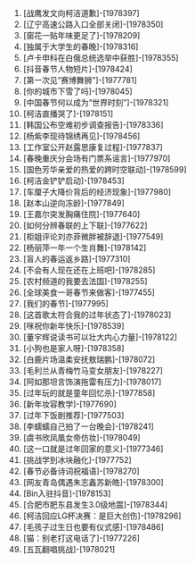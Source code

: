 
1. [战鹰发文向柯洁道歉]-[1978397]
1. [辽宁高速公路入口全部关闭]-[1978350]
1. [窗花一贴年味更足了]-[1978209]
1. [独属于大学生的春晚]-[1978316]
1. [卢卡申科在白俄总统选举中获胜]-[1978355]
1. [抖音春节人物短片]-[1978424]
1. [第一次见“赛博舞狮”]-[1977781]
1. [你的城市下雪了吗]-[1978045]
1. [中国春节何以成为“世界时刻”]-[1978321]
1. [柯洁直播哭了]-[1978151]
1. [韩国公布空难初步调查报告]-[1978336]
1. [杨紫李现待锦绣再见]-[1978456]
1. [工作室公开赵露思康复过程]-[1977837]
1. [春晚重庆分会场有门票系谣言]-[1977970]
1. [国色芳华亲爱的热爱的跨时空联动]-[1978599]
1. [柯洁金铲铲启动]-[1978453]
1. [车厘子大降价背后的经济现象]-[1977980]
1. [赵本山逆向冻龄]-[1977849]
1. [王嘉尔突发胸痛住院]-[1977640]
1. [如何分辨春联的上下联]-[1977622]
1. [柜姐评论刘亦菲微胖被辞退]-[1977549]
1. [杨丽萍一年一个生肖舞]-[1978142]
1. [盲人的春运返乡路]-[1977310]
1. [不会有人现在还在上班吧]-[1978285]
1. [农村频道的我要去法国]-[1978255]
1. [全球美食一哥春节来做客]-[1977455]
1. [我们的春节]-[1977995]
1. [这首歌太符合我的过年状态了]-[1978023]
1. [咪祝你新年快乐]-[1978539]
1. [董宇辉说读书可以壮大内心力量]-[1978122]
1. [小狗也是家人呀]-[1978358]
1. [白鹿片场温柔安抚敖瑞鹏]-[1978072]
1. [毛利兰从青梅竹马变女朋友]-[1978227]
1. [阿如那坦言饰演拖雷有压力]-[1978017]
1. [过年玩的就是童年回忆杀]-[1977858]
1. [新年妆容教学]-[1977690]
1. [过年下饭剧推荐]-[1977503]
1. [李蠕蠕自己拍了一台晚会]-[1978241]
1. [虞书欣凤凰女帝仿妆]-[1978049]
1. [这一口就是过年回家的意义]-[1977346]
1. [挑战学到冰块融化]-[1977752]
1. [春节必备诗词祝福语]-[1978270]
1. [网友青岛偶遇朱志鑫苏新皓]-[1978300]
1. [Bin入驻抖音]-[1978153]
1. [合肥市肥东县发生3.0级地震]-[1978344]
1. [柯洁回应LG杯决赛：是巨大创伤]-[1978296]
1. [毛孩子过生日也要有仪式感]-[1978486]
1. [猫：别老打这电话了]-[1977226]
1. [五瓦翻唱挑战]-[1978021]